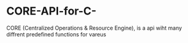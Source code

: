 # CORE-API-for-C-
CORE (Centralized Operations &amp; Resource Engine), is a api wiht many diffrent predefined functions for vareus 
